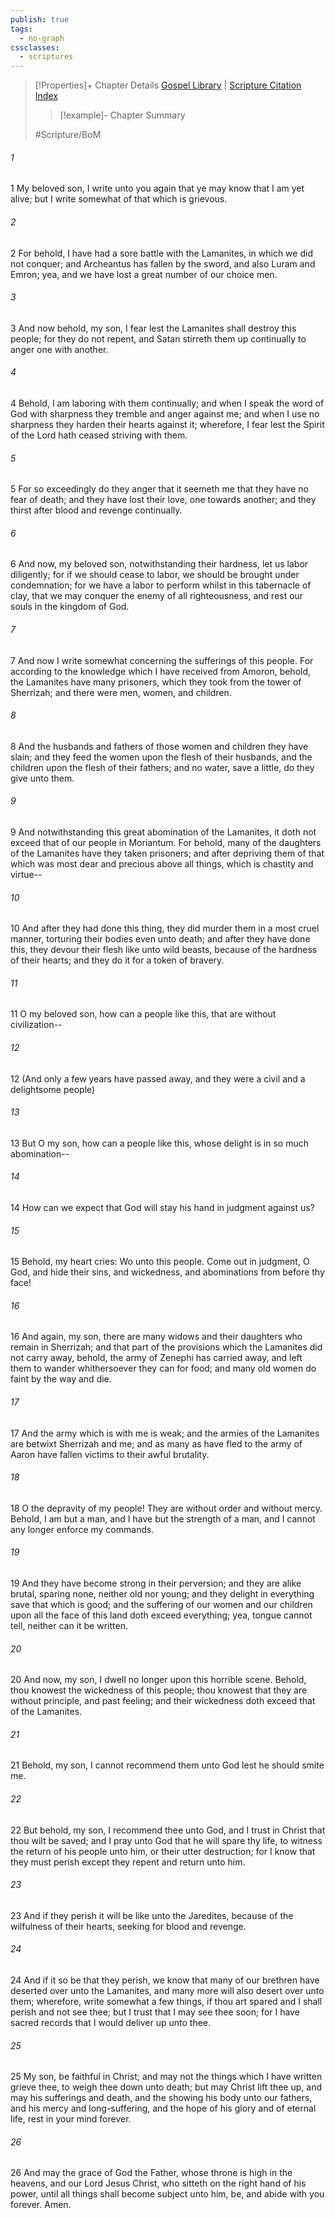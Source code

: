 ```yaml
---
publish: true
tags:
  - no-graph
cssclasses:
  - scriptures
---
```

>[!Properties]+ Chapter Details
>[Gospel Library](https://churchofjesuschrist.org/study/scriptures/bofm/moro/9?lang=eng)    |    [Scripture Citation Index](https://scriptures.byu.edu/#0db09::c0db09)
>>[!example]- Chapter Summary
>> 
> 
>
>#Scripture/BoM
###### 1
1 My beloved son, I write unto you again that ye may know that I am yet alive; but I write somewhat of that which is grievous.
###### 2
2 For behold, I have had a sore battle with the Lamanites, in which we did not conquer; and Archeantus has fallen by the sword, and also Luram and Emron; yea, and we have lost a great number of our choice men.
###### 3
3 And now behold, my son, I fear lest the Lamanites shall destroy this people; for they do not repent, and Satan stirreth them up continually to anger one with another.
###### 4
4 Behold, I am laboring with them continually; and when I speak the word of God with sharpness they tremble and anger against me; and when I use no sharpness they harden their hearts against it; wherefore, I fear lest the Spirit of the Lord hath ceased striving with them.
###### 5
5 For so exceedingly do they anger that it seemeth me that they have no fear of death; and they have lost their love, one towards another; and they thirst after blood and revenge continually.
###### 6
6 And now, my beloved son, notwithstanding their hardness, let us labor diligently; for if we should cease to labor, we should be brought under condemnation; for we have a labor to perform whilst in this tabernacle of clay, that we may conquer the enemy of all righteousness, and rest our souls in the kingdom of God.
###### 7
7 And now I write somewhat concerning the sufferings of this people. For according to the knowledge which I have received from Amoron, behold, the Lamanites have many prisoners, which they took from the tower of Sherrizah; and there were men, women, and children.
###### 8
8 And the husbands and fathers of those women and children they have slain; and they feed the women upon the flesh of their husbands, and the children upon the flesh of their fathers; and no water, save a little, do they give unto them.
###### 9
9 And notwithstanding this great abomination of the Lamanites, it doth not exceed that of our people in Moriantum. For behold, many of the daughters of the Lamanites have they taken prisoners; and after depriving them of that which was most dear and precious above all things, which is chastity and virtue--
###### 10
10 And after they had done this thing, they did murder them in a most cruel manner, torturing their bodies even unto death; and after they have done this, they devour their flesh like unto wild beasts, because of the hardness of their hearts; and they do it for a token of bravery.
###### 11
11 O my beloved son, how can a people like this, that are without civilization--
###### 12
12 (And only a few years have passed away, and they were a civil and a delightsome people)
###### 13
13 But O my son, how can a people like this, whose delight is in so much abomination--
###### 14
14 How can we expect that God will stay his hand in judgment against us?
###### 15
15 Behold, my heart cries: Wo unto this people. Come out in judgment, O God, and hide their sins, and wickedness, and abominations from before thy face!
###### 16
16 And again, my son, there are many widows and their daughters who remain in Sherrizah; and that part of the provisions which the Lamanites did not carry away, behold, the army of Zenephi has carried away, and left them to wander whithersoever they can for food; and many old women do faint by the way and die.
###### 17
17 And the army which is with me is weak; and the armies of the Lamanites are betwixt Sherrizah and me; and as many as have fled to the army of Aaron have fallen victims to their awful brutality.
###### 18
18 O the depravity of my people! They are without order and without mercy. Behold, I am but a man, and I have but the strength of a man, and I cannot any longer enforce my commands.
###### 19
19 And they have become strong in their perversion; and they are alike brutal, sparing none, neither old nor young; and they delight in everything save that which is good; and the suffering of our women and our children upon all the face of this land doth exceed everything; yea, tongue cannot tell, neither can it be written.
###### 20
20 And now, my son, I dwell no longer upon this horrible scene. Behold, thou knowest the wickedness of this people; thou knowest that they are without principle, and past feeling; and their wickedness doth exceed that of the Lamanites.
###### 21
21 Behold, my son, I cannot recommend them unto God lest he should smite me.
###### 22
22 But behold, my son, I recommend thee unto God, and I trust in Christ that thou wilt be saved; and I pray unto God that he will spare thy life, to witness the return of his people unto him, or their utter destruction; for I know that they must perish except they repent and return unto him.
###### 23
23 And if they perish it will be like unto the Jaredites, because of the wilfulness of their hearts, seeking for blood and revenge.
###### 24
24 And if it so be that they perish, we know that many of our brethren have deserted over unto the Lamanites, and many more will also desert over unto them; wherefore, write somewhat a few things, if thou art spared and I shall perish and not see thee; but I trust that I may see thee soon; for I have sacred records that I would deliver up unto thee.
###### 25
25 My son, be faithful in Christ; and may not the things which I have written grieve thee, to weigh thee down unto death; but may Christ lift thee up, and may his sufferings and death, and the showing his body unto our fathers, and his mercy and long-suffering, and the hope of his glory and of eternal life, rest in your mind forever.
###### 26
26 And may the grace of God the Father, whose throne is high in the heavens, and our Lord Jesus Christ, who sitteth on the right hand of his power, until all things shall become subject unto him, be, and abide with you forever. Amen.

